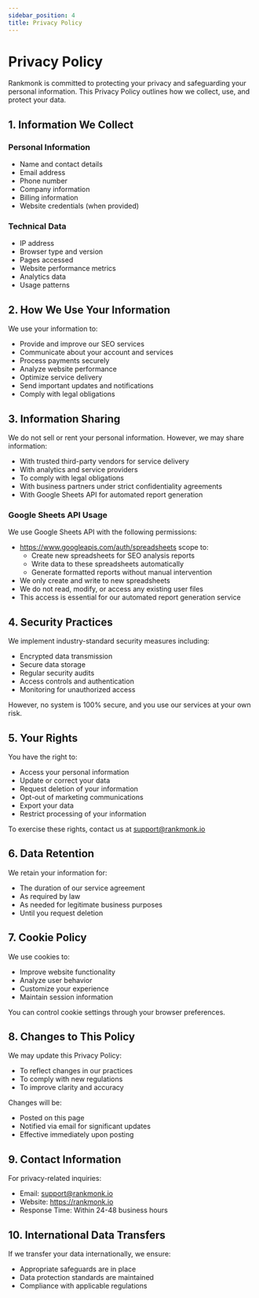 ```yaml
---
sidebar_position: 4
title: Privacy Policy
---
```


# Privacy Policy

Rankmonk is committed to protecting your privacy and safeguarding your personal information. This Privacy Policy outlines how we collect, use, and protect your data.

## 1. Information We Collect

### Personal Information
- Name and contact details
- Email address
- Phone number
- Company information
- Billing information
- Website credentials (when provided)

### Technical Data
- IP address
- Browser type and version
- Pages accessed
- Website performance metrics
- Analytics data
- Usage patterns

## 2. How We Use Your Information

We use your information to:
- Provide and improve our SEO services
- Communicate about your account and services
- Process payments securely
- Analyze website performance
- Optimize service delivery
- Send important updates and notifications
- Comply with legal obligations

## 3. Information Sharing

We do not sell or rent your personal information. However, we may share information:
- With trusted third-party vendors for service delivery
- With analytics and service providers
- To comply with legal obligations
- With business partners under strict confidentiality agreements
- With Google Sheets API for automated report generation

### Google Sheets API Usage
We use Google Sheets API with the following permissions:
- https://www.googleapis.com/auth/spreadsheets scope to:
  - Create new spreadsheets for SEO analysis reports
  - Write data to these spreadsheets automatically
  - Generate formatted reports without manual intervention
- We only create and write to new spreadsheets
- We do not read, modify, or access any existing user files
- This access is essential for our automated report generation service

## 4. Security Practices

We implement industry-standard security measures including:
- Encrypted data transmission
- Secure data storage
- Regular security audits
- Access controls and authentication
- Monitoring for unauthorized access

However, no system is 100% secure, and you use our services at your own risk.

## 5. Your Rights

You have the right to:
- Access your personal information
- Update or correct your data
- Request deletion of your information
- Opt-out of marketing communications
- Export your data
- Restrict processing of your information

To exercise these rights, contact us at support@rankmonk.io

## 6. Data Retention

We retain your information for:
- The duration of our service agreement
- As required by law
- As needed for legitimate business purposes
- Until you request deletion

## 7. Cookie Policy

We use cookies to:
- Improve website functionality
- Analyze user behavior
- Customize your experience
- Maintain session information

You can control cookie settings through your browser preferences.

## 8. Changes to This Policy

We may update this Privacy Policy:
- To reflect changes in our practices
- To comply with new regulations
- To improve clarity and accuracy

Changes will be:
- Posted on this page
- Notified via email for significant updates
- Effective immediately upon posting

## 9. Contact Information

For privacy-related inquiries:
- Email: support@rankmonk.io
- Website: https://rankmonk.io
- Response Time: Within 24-48 business hours

## 10. International Data Transfers

If we transfer your data internationally, we ensure:
- Appropriate safeguards are in place
- Data protection standards are maintained
- Compliance with applicable regulations 
